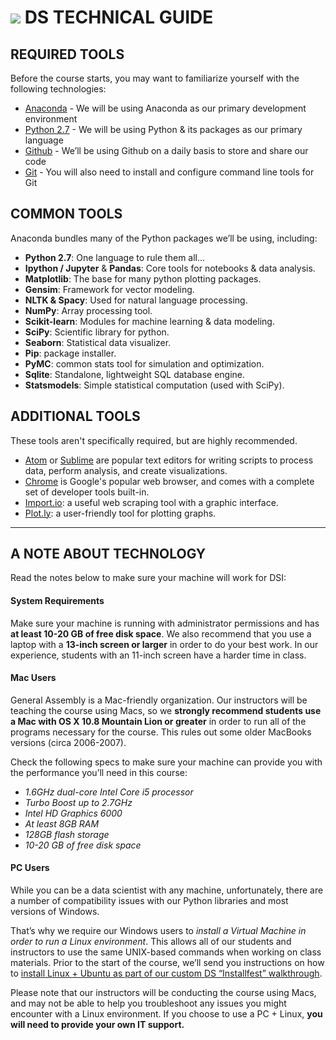# ![](https://ga-dash.s3.amazonaws.com/production/assets/logo-9f88ae6c9c3871690e33280fcf557f33.png) DS TECHNICAL GUIDE

## REQUIRED TOOLS
Before the course starts, you may want to familiarize yourself with the following technologies:

* [Anaconda](https://www.continuum.io/downloads) - We will be using Anaconda as our primary development environment
* [Python 2.7](https://www.python.org/download/releases/2.7/) - We will be using Python & its packages as our primary language
* [Github](http://github.com) - We’ll be using Github on a daily basis to store and share our code
* [Git](https://git-scm.com/book/en/v2/Getting-Started-Installing-Git) - You will also need to install and configure command line tools for Git

## COMMON TOOLS
Anaconda bundles many of the Python packages we’ll be using, including:

* **Python 2.7**: One language to rule them all...
* **Ipython / Jupyter**  & **Pandas**: Core tools for notebooks & data analysis.
* **Matplotlib**: The base for many python plotting packages.
* **Gensim**: Framework for vector modeling.
* **NLTK & Spacy**: Used for natural language processing.
* **NumPy**: Array processing tool.
* **Scikit-learn**: Modules for machine learning & data modeling.
* **SciPy**: Scientific library for python.
* **Seaborn**: Statistical data visualizer.
* **Pip**: package installer.
* **PyMC**: common stats tool for simulation and optimization.
* **Sqlite**: Standalone, lightweight SQL database engine.
* **Statsmodels**: Simple statistical computation (used with SciPy).

## ADDITIONAL TOOLS
These tools aren't specifically required, but are highly recommended.

* [Atom](https://atom.io/) or [Sublime](http://www.sublimetext.com/) are popular text editors for writing scripts to process data, perform analysis, and create visualizations.
* [Chrome](https://www.google.com/chrome/) is Google's popular web browser, and comes with a complete set of developer tools built-in.
* [Import.io](https://www.import.io/): a useful web scraping tool with a graphic interface.
* [Plot.ly](https://plot.ly): a user-friendly tool for plotting graphs.

---

## A NOTE ABOUT TECHNOLOGY
Read the notes below to make sure your machine will work for DSI:

#### System Requirements
Make sure your machine is running with administrator permissions and has **at least 10-20 GB of free disk space**. We also recommend that you use a laptop with a **13-inch screen or larger** in order to do your best work. In our experience, students with an 11-inch screen have a harder time in class.

#### Mac Users
General Assembly is a Mac-friendly organization.  Our instructors will be teaching the course using Macs, so we **strongly recommend students use a Mac with OS X 10.8 Mountain Lion or greater** in order to run all of the programs necessary for the course. This rules out some older MacBooks versions (circa 2006-2007). 

Check the following specs to make sure your machine can provide you with the performance you’ll need in this course:

* *1.6GHz dual-core Intel Core i5 processor*
* *Turbo Boost up to 2.7GHz*
* *Intel HD Graphics 6000*
* *At least 8GB RAM*
* *128GB flash storage*
* *10-20 GB of free disk space*

#### PC Users
While you can be a data scientist with any machine, unfortunately, there are a number of compatibility issues with our Python libraries and most versions of Windows. 

That’s why we require our Windows users to *install a Virtual Machine in order to run a Linux environment*. This allows all of our students and instructors to use the same UNIX-based commands when working on class materials. Prior to the start of the course, we’ll send you instructions on how to [install Linux + Ubuntu as part of our custom DS “Installfest” walkthrough](./installfest-lesson/readme.md).

Please note that our instructors will be conducting the course using Macs, and may not be able to help you troubleshoot any issues you might encounter with a Linux environment.  If you choose to use a PC + Linux, **you will need to provide your own IT support.**
